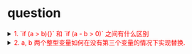 # question

<details>
<summary><span style="color:red">
1. `if (a > b){}` 和 `if (a - b > 0)` 之间有什么区别
<span></summary>

`a > b` 两个数的比较不会有溢出问题, `a - b > 0` 里面有运算可能会造成溢出问题.
</details>

<details>
<summary><span style="color:red">
2. a, b 两个整型变量如何在没有第三个变量的情况下实现替换.
<span></summary>
利用加减法和位运算

   ```java
   int a, b;
   a = a + b;
   b = a - b;
   a = a - b;
   ```

</details>
